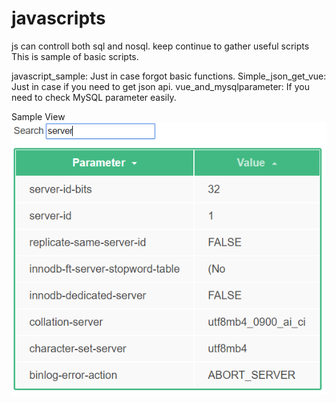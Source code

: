 # javascripts
js can controll both sql and nosql. keep continue to gather useful scripts
This is sample of basic scripts.

<p>
javascript_sample:      Just in case forgot basic functions.
Simple_json_get_vue:    Just in case if you need to get json api.
vue_and_mysqlparameter: If you need to check MySQL parameter easily.
</p>

Sample View<br>
<img src="https://github.com/rdbms-at-twitter/javascripts/blob/master/vue_and_mysqlparameter/mysql_parameter.PNG" alt="Vue and MySQL" title="vue_and_mysql"> 